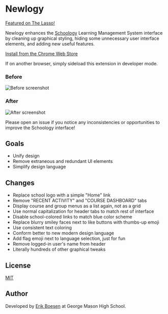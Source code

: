# Newlogy
[Featured on The Lasso!](https://meridianlasso.org/9883/features/erik-boesen-masons-tech-guru)

Newlogy enhances the [Schoology](https://schoology.com) Learning Management System interface by cleaning up graphical styling, hiding some unnecessary user interface elements, and adding new useful features.

[Install from the Chrome Web Store](https://chrome.google.com/webstore/detail/newlogy/bjcabjilfhmoahlpkffklacegnndmbbb)

If on another browser, simply sideload this extension in developer mode.

### Before
![Before screenshot](screenshots/old.png)

### After
![After screenshot](screenshots/new.png)

Please open an issue if you notice any inconsistencies or opportunities to improve the Schoology interface!

## Goals
* Unify design
* Remove extraneous and redundant UI elements
* Simplify design language

## Changes
* Replace school logo with a simple "Home" link
* Remove "RECENT ACTIVITY" and "COURSE DASHBOARD" tabs
* Display course and group menus as a list again, not as a grid
* Use normal capitalization for header tabs to match rest of interface
* Disable school-colored links to match blue color scheme
* Replace blurry smiley faces next to like buttons with thumbs-up emoji
* Use consistent text coloring
* Conform better to new modern design language
* Add flag emoji next to language selection, just for fun
* Remove logged-in user's name from header
* Literally hundreds of other graphical tweaks

## License
[MIT](LICENSE)
## Author
Developed by [Erik Boesen](https://github.com/ErikBoesen) at George Mason High School.
